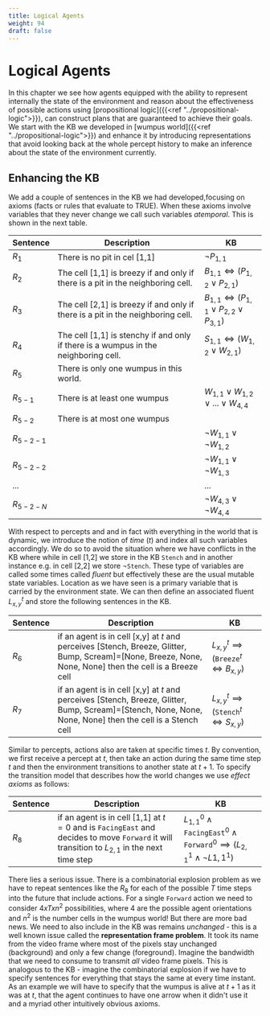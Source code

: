 ```yaml
---
title: Logical Agents
weight: 94
draft: false
---
```


# Logical Agents

In this chapter we see how agents equipped with the ability to represent internally the state of the environment and reason about the effectiveness of possible actions using [propositional logic]({{<ref "../propositional-logic">}}), can construct plans that are guaranteed to achieve their goals. We start with the KB we developed in [wumpus world]({{<ref "../propositional-logic">}}) and enhance it by introducing representations that avoid looking back at the whole percept history to make an inference about the state of the environment currently. 

## Enhancing the KB

We add a couple of sentences in the KB we had developed,focusing on axioms (facts or rules that evaluate to TRUE). When these axioms involve variables that they never change we call such variables _atemporal_. This is shown in the next table.

| Sentence | Description | KB |
| --- | --- | --- | 
| $R_1$ | There is no pit in cel [1,1] | $\neg P_{1,1}$ |
| $R_2$ | The cell [1,1] is breezy if and only if there is a pit in the neighboring cell. | $B_{1,1} ⇔ (P_{1,2} \lor P_{2,1})$ | 
| $R_3$ | The cell [2,1] is breezy if and only if there is a pit in the neighboring cell. | $B_{1,1} ⇔ (P_{1,1} \lor P_{2,2} \lor P_{3,1})$ |
| $R_4$ | The cell [1,1] is stenchy if and only if there is a wumpus in the neighboring cell. | $S_{1,1} ⇔ (W_{1,2} \lor W_{2,1})$ | 
| $R_5$ | There is only one wumpus in this world. | | 
| $R_{5-1}$ | There is at least one wumpus | $W_{1,1} \lor W_{1,2} \lor ... \lor W_{4,4}$  |
| $R_{5-2}$ | There is at most one wumpus | | 
| $R_{5-2-1}$ | | $\neg W_{1,1} \lor \neg W_{1,2}$ | 
| $R_{5-2-2}$ |  | $\neg W_{1,1} \lor \neg W_{1,3}$ | 
| ... |  | ... | 
| $R_{5-2-N}$|  | $\neg W_{4,3} \lor \neg W_{4,4}$ |


With respect to percepts and and in fact with everything in the world that is dynamic, we introduce the notion of _time_ ($t$) and index all such variables accordingly. We do so to avoid the situation where we have conflicts in the KB where while in cell [1,2] we store in the KB $\mathtt{Stench}$ and in another instance e.g. in cell [2,2] we store $\neg \mathtt{Stench}$. These type of variables are called some times called _fluent_ but effectively these are the usual mutable state variables. Location as we have seen is a primary variable that is carried by the environment state. We can then define an associated fluent $L_{x,y}^t$ and store the following sentences in the KB. 

| Sentence | Description | KB |
| --- | --- | --- | 
| $R_6$ | if an agent is in cell [x,y] at $t$ and perceives [Stench, Breeze, Glitter, Bump, Scream]=[None, Breeze, None, None, None] then the cell is a Breeze cell | $L_{x,y}^t \implies (\mathtt{Breeze}^t ⇔ B_{x,y})$ | 
| $R_7$ | if an agent is in cell [x,y] at $t$ and perceives [Stench, Breeze, Glitter, Bump, Scream]=[Stench, None, None, None, None] then the cell is a Stench cell | $L_{x,y}^t \implies (\mathtt{Stench}^t ⇔ S_{x,y})$ | 

Similar to percepts, actions also are taken at specific times $t$. By convention, we first receive a percept at $t$, then take an action during the same time step $t$ and then the environment transitions to another state at $t+1$. To specify the transition model that describes how the world changes we use _effect axioms_ as follows:

| Sentence | Description | KB |
| --- | --- | --- | 
| $R_8$ | if an agent is in cell [1,1] at $t=0$ and is $\mathtt{FacingEast}$ and decides to move $\mathtt{Forward}$ it will transition to $L_{2,1}$ in the next time step | $L_{1,1}^0 \land \mathtt{FacingEast}^0 \land \mathtt{Forward}^0 \implies (L_{2,1}^1 \land \neg L{1,1}^1)$ | 

There lies a serious issue. There is a combinatorial explosion problem as we have to repeat sentences like the $R_8$ for each of the possible $T$ time steps into the future that include actions. For a single $\mathtt{Forward}$ action we need to consider $4 x T x n^2$ possibilities, where 4 are the possible agent orientations and $n^2$ is the number cells in the wumpus world! But there are more bad news. We need to also include in the KB was remains _unchanged_ - this is a well known issue called the **representation frame problem**. It took its name from the video frame where most of the pixels stay unchanged (background) and only a few change (foreground). Imagine the bandwidth that we need to consume to transmit _all_ video frame pixels.  This is analogous to the KB - imagine the combinatorial explosion if we have to specify sentences for everything that stays the same at every time instant. As an example we will have to specify that the wumpus is alive at $t+1$ as it was at $t$, that the agent continues to have one arrow when it didn't use it and a myriad other intuitively obvious axioms. 
